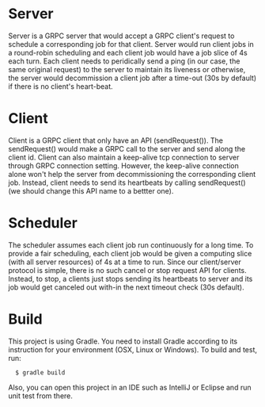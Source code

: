 # Server
   Server is a GRPC server that would accept a GRPC client's request to schedule a corresponding job for that client.
   Server would run client jobs in a round-robin scheduling and each client job would have a job slice of 4s each turn.
   Each client needs to peridically send a ping (in our case, the same original request) to the server to maintain its 
   liveness or otherwise, the server would decommission a client job after a time-out (30s by default) if there is no 
   client's heart-beat.

# Client
   Client is a GRPC client that only have an API (sendRequest()).  The sendRequest() would make a GRPC call to the server 
   and send along the client id.  Client can also maintain a keep-alive tcp connection to server through GRPC connection 
   setting.  However, the keep-alive connection alone won't help the server from decommissioning the corresponding client 
   job.  Instead, client needs to send its heartbeats by calling sendRequest() (we should change this API name to a bettter
   one).

# Scheduler
   The scheduler assumes each client job run continuously for a long time.  To provide a fair scheduling, each client
   job would be given a computing slice (with all server resources) of 4s at a time to run.  Since our client/server 
   protocol is simple, there is no such cancel or stop request API for clients.  Instead, to stop, a clients just stops
   sending its heartbeats to server and its job would get canceled out with-in the next timeout check (30s default).  

#  Build
   This project is using Gradle.  You need to install Gradle according to its instruction for your environment (OSX, Linux or Windows).
   To build and test, run: 

      $ gradle build

   Also, you can open this project in an IDE such as IntelliJ or Eclipse and run unit test from there.


